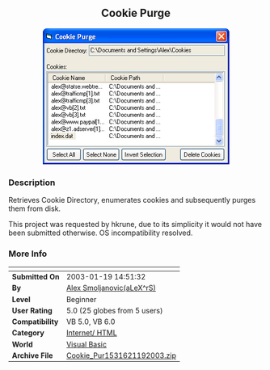 ﻿<div align="center">

## Cookie Purge

<img src="PIC2003118343545059.jpg">
</div>

### Description

Retrieves Cookie Directory, enumerates cookies and subsequently purges them from disk.

This project was requested by hkrune, due to its simplicity it would not have been submitted otherwise. OS incompatibility resolved.
 
### More Info
 


<span>             |<span>
---                |---
**Submitted On**   |2003-01-19 14:51:32
**By**             |[Alex Smoljanovic\(aLeX^rS\)](https://github.com/Planet-Source-Code/PSCIndex/blob/master/ByAuthor/alex-smoljanovic-alex-rs.md)
**Level**          |Beginner
**User Rating**    |5.0 (25 globes from 5 users)
**Compatibility**  |VB 5\.0, VB 6\.0
**Category**       |[Internet/ HTML](https://github.com/Planet-Source-Code/PSCIndex/blob/master/ByCategory/internet-html__1-34.md)
**World**          |[Visual Basic](https://github.com/Planet-Source-Code/PSCIndex/blob/master/ByWorld/visual-basic.md)
**Archive File**   |[Cookie\_Pur1531621192003\.zip](https://github.com/Planet-Source-Code/alex-smoljanovic-alex-rs-cookie-purge__1-42523/archive/master.zip)








